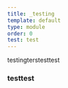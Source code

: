 ```yaml
---
title: _testing
template: default
type: module
order: 0
test: test
---
```


testingterstesttest

### testtest